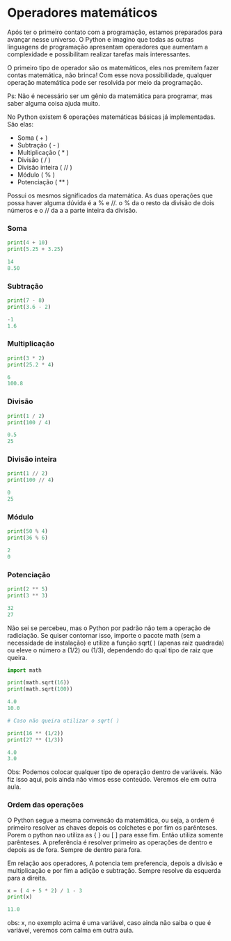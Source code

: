 # Operadores matemáticos

Após ter o primeiro contato com a programação, estamos preparados para avançar nesse
universo. O Python e imagino que todas as outras linguagens de programação apresentam operadores que aumentam a complexidade e possibilitam realizar tarefas mais interessantes.

O primeiro tipo de operador são os matemáticos, eles nos premitem fazer contas matemática,
não brinca! Com esse nova possibilidade, qualquer operação matemática pode ser resolvida
por meio da programação.

Ps: Não é necessário ser um gênio da matemática para programar, mas saber alguma
coisa ajuda muito.

No Python existem 6 operações matemáticas básicas já implementadas. São elas:

* Soma ( + )
* Subtração ( - )
* Multiplicação ( * )
* Divisão ( / )
* Divisão inteira ( // )
* Módulo ( % )
* Potenciação ( ** )

Possui os mesmos significados da matemática. As duas operações que possa haver alguma dúvida é a % e //. o % da
o resto da divisão de dois números e o // da a a parte inteira da divisão.

### Soma

```python
print(4 + 10)
print(5.25 + 3.25)

```

```python
14
8.50
```

### Subtração

```python
print(7 - 8)
print(3.6 - 2)

```

```python
-1
1.6
```

### Multiplicação

```python
print(3 * 2)
print(25.2 * 4)

```

```python
6
100.8
```

### Divisão

```python
print(1 / 2)
print(100 / 4)

```

```python
0.5
25
```
### Divisão inteira

```python
print(1 // 2)
print(100 // 4)

```

```python
0
25
```

### Módulo

```python
print(50 % 4)
print(36 % 6)
```

```python
2
0
```

### Potenciação

```python
print(2 ** 5)
print(3 ** 3)
```

```python
32
27
```

Não sei se percebeu, mas o Python por padrão não tem a operação de radiciação. Se quiser contornar isso, importe o pacote math (sem a necessidade de instalação) e utilize a função sqrt( ) (apenas raiz quadrada) ou eleve o número a (1/2) ou (1/3), dependendo do qual tipo de raiz que queira.

```python
import math

print(math.sqrt(16))
print(math.sqrt(100))

```

```python
4.0
10.0
```

```python
# Caso não queira utilizar o sqrt( )

print(16 ** (1/2))
print(27 ** (1/3))

```

```python
4.0
3.0
```

Obs: Podemos colocar qualquer tipo de operação dentro de variáveis. Não fiz isso aqui, pois ainda não vimos esse conteúdo. Veremos ele em outra aula.

### Ordem das operações

O Python segue a mesma convensão da matemática, ou seja, a ordem é primeiro resolver as chaves depois os colchetes e por fim os parênteses. Porem o python nao utiliza as { } ou [ ] para esse fim. Então utiliza somente parênteses. A preferência é resolver primeiro as operações de dentro e depois as de fora. Sempre de dentro para fora.

Em relação aos operadores, A potencia tem preferencia, depois a divisão e multiplicação e por fim a adição e subtração. Sempre resolve da esquerda para a direita.

```python
x = ( 4 + 5 * 2) / 1 - 3
print(x)

```

```python
11.0
```

obs: x, no exemplo acima é uma variável, caso ainda não saiba o que é variável, veremos com calma em outra aula.

